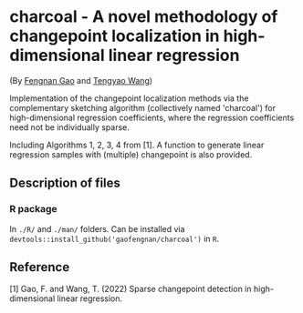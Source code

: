 # charcoal - A novel methodology of changepoint localization in high-dimensional linear regression

(By [Fengnan Gao](https:://gaofn.xyz "Fengnan's Homepage") and [Tengyao Wang](https://personal.lse.ac.uk/wangt60/ "Tengyao's Homepage"))

Implementation of the changepoint localization methods via the complementary sketching algorithm (collectively named 'charcoal') for high-dimensional regression coefficients, where the regression coefficients need not be individually sparse.

Including Algorithms 1, 2, 3, 4 from [1].  A function to generate linear regression samples with (multiple) changepoint is also provided.

## Description of files

### R package

In `./R/` and `./man/` folders. Can be installed via `devtools::install_github('gaofengnan/charcoal')` in `R`.

## Reference

[1] Gao, F. and Wang, T. (2022) Sparse changepoint detection in high-dimensional linear regression.
